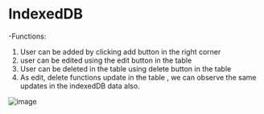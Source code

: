 # IndexedDB
-Functions:
1) User can be added by clicking add button in the right corner
2) user can be edited using the edit button in the table
3) User can be deleted in the table using delete button in the table
4) As edit, delete functions update in the table , we can observe the same updates in the indexedDB data also.
   

![image](https://github.com/kritibagga/IndexedDB/assets/72100314/deee8c07-678e-4ff6-8c2d-54d50376e6b7)
